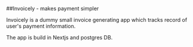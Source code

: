 ##Invoicely - makes payment simpler

Invoicely is a dummy small invoice generating app which tracks record of user's payment information.

The app is build in Nextjs and postgres DB. 
